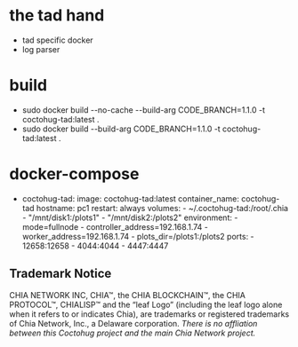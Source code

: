 # the tad hand
- tad specific docker
- log parser

# build
- sudo docker build --no-cache --build-arg CODE_BRANCH=1.1.0 -t coctohug-tad:latest .
- sudo docker build --build-arg CODE_BRANCH=1.1.0 -t coctohug-tad:latest .

# docker-compose
- coctohug-tad: 
        image: coctohug-tad:latest 
        container_name: coctohug-tad
        hostname: pc1 
        restart: always 
        volumes: 
            - ~/.coctohug-tad:/root/.chia 
            - "/mnt/disk1:/plots1" 
            - "/mnt/disk2:/plots2" 
        environment: 
            - mode=fullnode 
            - controller_address=192.168.1.74 
            - worker_address=192.168.1.74
            - plots_dir=/plots1:/plots2 
        ports: 
            - 12658:12658 
            - 4044:4044 
            - 4447:4447

## Trademark Notice
CHIA NETWORK INC, CHIA™, the CHIA BLOCKCHAIN™, the CHIA PROTOCOL™, CHIALISP™ and the “leaf Logo” (including the leaf logo alone when it refers to or indicates Chia), are trademarks or registered trademarks of Chia Network, Inc., a Delaware corporation. *There is no affliation between this Coctohug project and the main Chia Network project.*
 
 
 
 
